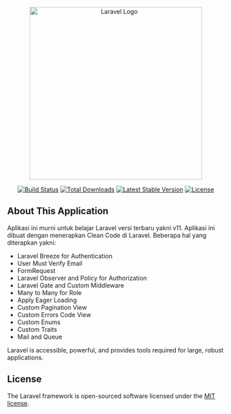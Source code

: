 <p align="center"><a href="https://laravel.com" target="_blank"><img src="https://raw.githubusercontent.com/laravel/art/master/logo-lockup/5%20SVG/2%20CMYK/1%20Full%20Color/laravel-logolockup-cmyk-red.svg" width="400" alt="Laravel Logo"></a></p>

<p align="center">
<a href="https://github.com/laravel/framework/actions"><img src="https://github.com/laravel/framework/workflows/tests/badge.svg" alt="Build Status"></a>
<a href="https://packagist.org/packages/laravel/framework"><img src="https://img.shields.io/packagist/dt/laravel/framework" alt="Total Downloads"></a>
<a href="https://packagist.org/packages/laravel/framework"><img src="https://img.shields.io/packagist/v/laravel/framework" alt="Latest Stable Version"></a>
<a href="https://packagist.org/packages/laravel/framework"><img src="https://img.shields.io/packagist/l/laravel/framework" alt="License"></a>
</p>

## About This Application

Aplikasi ini murni untuk belajar Laravel versi terbaru yakni v11. Aplikasi ini dibuat dengan menerapkan Clean Code di Laravel. Beberapa hal yang diterapkan yakni:

- Laravel Breeze for Authentication
- User Must Verify Email
- FormRequest
- Laravel Observer and Policy for Authorization
- Laravel Gate and Custom Middleware
- Many to Many for Role
- Apply Eager Loading
- Custom Pagination View
- Custom Errors Code View
- Custom Enums
- Custom Traits
- Mail and Queue

Laravel is accessible, powerful, and provides tools required for large, robust applications.

## License

The Laravel framework is open-sourced software licensed under the [MIT license](https://opensource.org/licenses/MIT).
